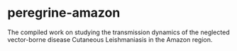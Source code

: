 # peregrine-amazon
The compiled work on studying the transmission dynamics of the neglected vector-borne disease Cutaneous Leishmaniasis in the Amazon region.
